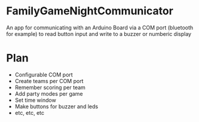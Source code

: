 # FamilyGameNightCommunicator
An app for communicating with an Arduino Board via a COM port (bluetooth for example) to read button input and write to a buzzer or numberic display

# Plan
* Configurable COM port
* Create teams per COM port
* Remember scoring per team
* Add party modes per game
* Set time window 
* Make buttons for buzzer and leds
* etc, etc, etc
